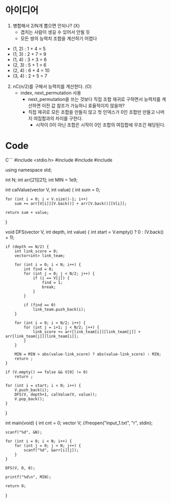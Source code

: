# 아이디어

1. 병합해서 2/N개 뽑으면 안되나? (X)
	- 겹치는 사람이 생길 수 있어서 안될 듯
	- 모든 쌍의 능력치 조합을 계산하기 어렵다

- (1, 2) : 1 + 4 = 5
- (1, 3) : 2 + 7 = 9 
- (1, 4) : 3 + 3 = 6
- (2, 3) : 5 + 1 = 6
- (2, 4) : 6 + 4 = 10
- (3, 4) : 2 + 5 = 7

2. nC(n/2)를 구해서 능력치를 계산한다. (O)
	- index, next_permutation 사용
		- next_permutation을 쓰는 것보다 직접 조합 재귀로 구하면서 능력치를 계산하면 이전 값 참조가 가능하니 효율적이지 않을까?
		- 직접 재귀로 모든 조합을 만들지 않고 첫 인덱스가 0인 조합만 만들고 나머지 여집합과의 차이를 구한다.
			- 시작이 0이 아닌 조합은 시작이 0인 조합의 여집합에 무조건 해당된다.

# Code
C```
#include <stdio.h>
#include <vector>
#include <algorithm>
#include <cmath>

using namespace std;

int N;
int arr[21][21];
int MIN = 1e9;

int calValue(vector<int> V, int value)
{
	int sum = 0;

	for (int i = 0; i < V.size()-1; i++)
		sum += arr[V[i]][V.back()] + arr[V.back()][V[i]];

	return sum + value;
}

void DFS(vector<int> V, int depth, int value)
{
	int start = V.empty() ? 0 : (V.back() + 1);

	if (depth == N/2) {
		int link_score = 0;
		vector<int> link_team;

		for (int i = 0; i < N; i++) {
			int find = 0;
			for (int j = 0; j < N/2; j++) {
				if (i == V[j]) {
					find = 1;
					break;
				}
			}

			if (find == 0)
				link_team.push_back(i);
		}

		for (int i = 0; i < N/2; i++) {
			for (int j = i+1; j < N/2; j++) {
				link_score += arr[link_team[i]][link_team[j]] + arr[link_team[j]][link_team[i]];
			}
		}

		MIN = MIN > abs(value-link_score) ? abs(value-link_score) : MIN;
		return ;
	}

	if (V.empty() == false && V[0] != 0)
		return ;

	for (int i = start; i < N; i++) { 
		V.push_back(i);
		DFS(V, depth+1, calValue(V, value));
		V.pop_back();
	}
}

int main(void)
{
	int cnt = 0;
	vector<int> V;
	//freopen("input_1.txt", "r", stdin);

	scanf("%d", &N);

	for (int i = 0; i < N; i++) {
		for (int j = 0; j < N; j++) {
			scanf("%d", &arr[i][j]);
		}
	}

	DFS(V, 0, 0);

	printf("%d\n", MIN);
	
	return 0;
}
```
